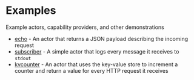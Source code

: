 # Examples
Example actors, capability providers, and other demonstrations

* [echo](https://github.com/wascc/examples/tree/master/echo) - An actor that returns a JSON payload describing the incoming request
* [subscriber](https://github.com/wascc/examples/tree/master/subscriber) - A simple actor that logs every message it receives to `stdout`
* [kvcounter](https://github.com/wascc/examples/tree/master/kvcounter) - An actor that uses the key-value store to increment a counter and return a value for every HTTP request it receives
